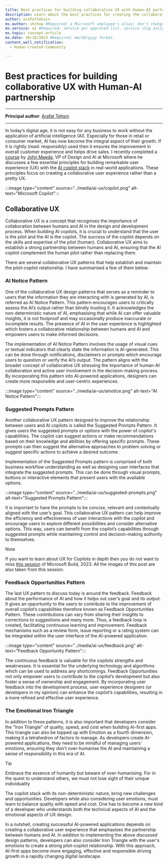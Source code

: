 ```yaml
---
title: Best practices for building collaborative UX with Human-AI partnership 
description: Learn about the best practices for creating the collaborative user experiences by leveraging the power of human-AI partnership. Learn how to optimise your design process with these essential tips and strategies.
author: arafattehsin
ms.author: shchow #Required; a Microsoft employee's alias; don't change. 
ms.service: ai #Required; service per approved list. service slug assigned to your service by ACOM.
ms.topic: concept-article
ms.date: 10/10/2023 #Required; mm/dd/yyyy format.
content_well_notification: 
  - Human-created-Community

---
```

# Best practices for building collaborative UX with Human-AI partnership 

---

**Principal author**: [Arafat Tehsin](https://learn.microsoft.com/users/arafattehsin/?WT.mc_id=AI-MVP-5003464)

---

In today’s digital age, it is not easy for any business to work without the application of artificial intelligence (AI). Especially for those in retail or consumer market, AI has now become the integral aspect of their growth. If it is rightly (read: responsibly) used then it ensures the improvement in overall customer experience and helps drive sales. I recently completed a [course](https://www.linkedin.com/learning/ux-for-ai-design-practices-for-ai-developers/designing-for-ai) by [John Maeda](https://www.linkedin.com/in/johnmaeda), VP of Design and AI at Microsoft where he discusses a few essential principles for building remarkable user experience (UX) with the [AI copilot stack](https://news.microsoft.com/source/features/ai/microsoft-outlines-framework-for-building-ai-apps-and-copilots-expands-ai-plugin-ecosystem/) in real-world applications. These principles focus on creating a collaborative user experience rather than a pretty UX.

:::image type="content" source="../media/ai-ux/copilot.png" alt-text="Microsoft Copilot":::

## Collaborative UX

Collaborative UX is a concept that recognises the importance of collaboration between humans and AI in the design and development process. When building AI copilots, it is crucial to understand that the user is the pilot and the AI is the copilot. The success of the copilot depends on the skills and expertise of the pilot (human). Collaborative UX aims to establish a strong partnership between humans and AI, ensuring that the AI copilot complement the human pilot rather than replacing them.

There are several collaborative UX patterns that help establish and maintain the pilot-copilot relationship. I have summarised a few of them below:


### AI Notice Pattern

One of the collaborative UX design patterns that serves as a reminder to users that the information they are interacting with is generated by AI, is referred as AI Notice Pattern. This pattern encourages users to critically assess the AI’s output rather than blindly trusting it. It acknowledges the non-deterministic nature of AI, emphasising that while AI can offer valuable insights, it is not foolproof and may occasionally produce inaccurate or incomplete results. The presence of AI in the user experience is highlighted which fosters a collaborative relationship between humans and AI and empowers users to make informed decisions.

The implementation of AI Notice Pattern involves the usage of visual cues or textual indicators that clearly state the information is AI-generated. This can be done through notifications, disclaimers or prompts which encourage users to question or verify the AI’s output. The pattern aligns with the broader concept of collaborative UX stressing the importance of human-AI collaboration and active user involvement in the decision-making process. By incorporating this pattern into AI-powered applications, designers can create more responsible and user-centric experiences.

:::image type="content" source="../media/ai-ux/ainotice.png" alt-text="AI Notice Pattern":::

### Suggested Prompts Pattern

Another collaborative UX pattern designed to improve the relationship between users and AI copilots is called the Suggested Prompts Pattern. It gives users the suggested prompts or options with the power of copilot's capabilities. The copilot can suggest actions or make recommendations based on their knowledge and abilities by offering specific prompts. These prompts can then suggest the alternative approaches to problem solving or suggest specific actions to achieve a desired outcome.

Implementation of the Suggested Prompts pattern is comprised of both business workflow understanding as well as designing user interfaces that integrate the suggested prompts. This can be done through visual prompts, buttons or interactive elements that present users with the available options.

:::image type="content" source="../media/ai-ux/suggested-prompts.png" alt-text="Suggested Prompts Pattern":::

It is important to have the prompts to be concise, relevant and contextually aligned with the user’s goal. This collaborative UX pattern can help improve the efficiency and effectiveness of user interactions with the copilot and encourage users to explore different possibilities and consider alternative options. This way, users can benefit from the copilot’s capabilities through suggested prompts while maintaining control and decision-making authority to themselves.

> [!NOTE]
> If you want to learn about UX for Copilots in depth then you do not want to miss [this session](https://build.microsoft.com/en-US/sessions/bac1bf0b-7c70-4366-bb86-0abd11b009bc?source=sessions) of Microsoft Build, 2023. All the images of this post are also taken from this session.

### Feedback Opportunities Pattern

The last UX pattern to discuss today is around the feedback. Feedback about the performance of AI and how it helps out user’s goal and its output. It gives an opportunity to the users to contribute to the improvement of overall copilot’s capabilities therefore known as Feedback Opportunities Pattern. These contributions can vary from sharing their insights to corrections to suggestions and many more. Thus, a feedback loop is created, facilitating continuous learning and improvement. Feedback mechanisms such as a review form, issue reporting or a rating system can be integrated within the user interface of the AI-powered application.

:::image type="content" source="../media/ai-ux/feedback.png" alt-text="Feedback Opportunity Pattern":::

The continuous feedback is valuable for the copilots strengths and weaknesses. It is essential for the underlying technology and algorithms which can be used to address any shortcomings. Feedback Opportunities not only empower users to contribute to the copilot’s development but also foster a sense of ownership and engagement. By incorporating user feedback into the development process, user experience designers (or developers in my opinion) can enhance the copilot’s capabilities, resulting in a more refined and effective user experience.

### The Emotional Iron Triangle

In addition to these patterns, it is also important that developers consider the "Iron Triangle" of quality, speed, and cost when building AI-first apps. This triangle can also be topped up with Emotion as a fourth dimension, making it a tetrahedron of factors to manage. As developers create AI-powered applications, they need to be mindful of managing users' emotions, ensuring they don't over-humanise the AI and maintaining a sense of responsibility in this era of AI.

> [!TIP] 
> Embrace the essence of humanity but beware of over-humanising. For in the quest to understand others, we must not lose sight of their unique individuality

The copilot stack with its non-deterministic nature, bring new challenges and opportunities. Developers while also considering user emotions, must learn to balance quality with speed and cost. One has to become a new kind of a developer who understands both the technical aspects of AI and the emotional aspects of UX design.

In a nutshell, creating successful AI-powered applications depends on creating a collaborative user experience that emphasises the partnership between humans and AI. In addition to implementing the above discussed design patterns, developers can also consider Iron Triangle with the user's emotions to create a strong pilot-copilot relationship. With this approach, AI-first apps become more engaging, effective and responsible driving growth in a rapidly changing digital landscape.